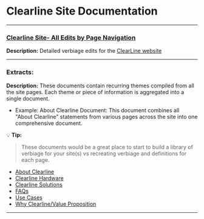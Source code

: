 # Clearline Site Documentation
___  

### [Clearline Site- All Edits by Page Navigation](edits.md)
**Description:**
 Detailed verbiage edits for the [ClearLine website](https://clearlineapps.com/)

___
### Extracts:

**Description:**
These documents contain recurring themes compiled from all the site pages. Each theme or piece of information is aggregated into a single document.

- Example: About Clearline Document:
This document combines all "About Clearline" statements from various pages across the site into one comprehensive document.

💡 **Tip:**
> These documents would be a great place to start to build a library of verbiage for your site(s) vs recreating verbiage and definitions for each page.


  * [About Clearline](./about.md)
  * [Clearline Hardware](./hardware.md)
  * [Clearline Solutions](./solutions.md)
  * [FAQs](./faqs.md)
  * [Use Cases](./use.md)
  * [Why Clearline/Value Proposition](./why.md)

____



